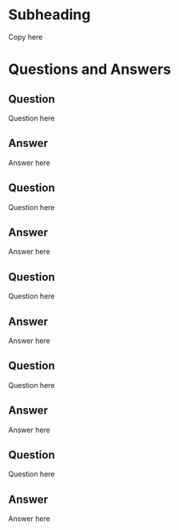 # Subheading

Copy here

# Questions and Answers

## Question

Question here

## Answer

Answer here

## Question

Question here

## Answer

Answer here

## Question

Question here

## Answer

Answer here

## Question

Question here

## Answer

Answer here

## Question

Question here

## Answer

Answer here
